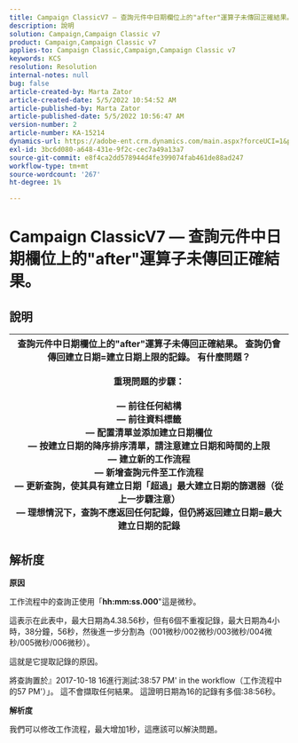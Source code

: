 ```yaml
---
title: Campaign ClassicV7 — 查詢元件中日期欄位上的"after"運算子未傳回正確結果。
description: 說明
solution: Campaign,Campaign Classic v7
product: Campaign,Campaign Classic v7
applies-to: Campaign Classic,Campaign,Campaign Classic v7
keywords: KCS
resolution: Resolution
internal-notes: null
bug: false
article-created-by: Marta Zator
article-created-date: 5/5/2022 10:54:52 AM
article-published-by: Marta Zator
article-published-date: 5/5/2022 10:56:47 AM
version-number: 2
article-number: KA-15214
dynamics-url: https://adobe-ent.crm.dynamics.com/main.aspx?forceUCI=1&pagetype=entityrecord&etn=knowledgearticle&id=2279a3c8-61cc-ec11-a7b5-6045bd00dbbc
exl-id: 3bc6d080-a648-431e-9f2c-cec7a49a13a7
source-git-commit: e8f4ca2dd578944d4fe399074fab461de88ad247
workflow-type: tm+mt
source-wordcount: '267'
ht-degree: 1%

---
```


# Campaign ClassicV7 — 查詢元件中日期欄位上的&quot;after&quot;運算子未傳回正確結果。

## 說明



| 查詢元件中日期欄位上的&quot;after&quot;運算子未傳回正確結果。 查詢仍會傳回建立日期=建立日期上限的記錄。 有什麼問題？<br><br><b>重現問題的步驟：</b><br><br>   — 前往任何結構<br>   — 前往資料標籤<br>   — 配置清單並添加建立日期欄位<br>   — 按建立日期的降序排序清單，請注意建立日期和時間的上限<br>   — 建立新的工作流程<br>   — 新增查詢元件至工作流程<br>   — 更新查詢，使其具有建立日期「超過」最大建立日期的篩選器（從上一步驟注意）<br>   — 理想情況下，查詢不應返回任何記錄，但仍將返回建立日期=最大建立日期的記錄 |
| --- |



## 解析度


<b>原因</b>

工作流程中的查詢正使用「<b>hh:mm:ss.000</b>&quot;這是微秒。

這表示在此表中，最大日期為4.38.56秒，但有6個不重複記錄，最大日期為4小時，38分鐘，56秒，然後進一步分割為（001微秒/002微秒/003微秒/004微秒/005微秒/006微秒）。

這就是它提取記錄的原因。

將查詢置於』2017-10-18 16進行測試:38:57 PM&#39; in the workflow（工作流程中的57 PM&#39;）」。 這不會擷取任何結果。 這證明日期為16的記錄有多個:38:56秒。

<b>解析度</b>

我們可以修改工作流程，最大增加1秒，這應該可以解決問題。
